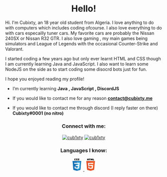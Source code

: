 <h1 align="center">Hello!</h1>

<p>Hi. I'm Cubixty, an 18 year old student from Algeria. I love anything to do with computers which includes coding ofcourse. I also love everything to do with cars especailly tuner cars. My favorite cars are probably the Nissan 240SX or Nissan R32 GTR. I also love gaming , my main games being simulators and League of Legends with the occasional Counter-Strike and Valorant.</p>

I started coding a few years ago but only ever learnt HTML and CSS though I am currently learning Java and JavaScript. I also want to learn some NodeJS on the side as to start coding some disocrd bots just for fun.

I hope you enjoyed reading my profile!




-  I’m currently learning **Java , JavaScript , DiscordJS**

-  If you would like to contact me for any reason **contact@cubixty.me**

- If you would like to contact me through discord (I reply faster on there)  **Cubixty#0001 (no nitro)**




<h3 align="center">Connect with me:</h3>
<p align="center">
<a href="https://twitter.com/cub1xty" target="blank"><img align="center" src="https://raw.githubusercontent.com/rahuldkjain/github-profile-readme-generator/master/src/images/icons/Social/twitter.svg" alt="cub1xty" height="30" width="40" /></a>
<a href="https://instagram.com/cub1xty" target="blank"><img align="center" src="https://raw.githubusercontent.com/rahuldkjain/github-profile-readme-generator/master/src/images/icons/Social/instagram.svg" alt="cub1xty" height="30" width="40" /></a>
</p>

<h3 align="center">Languages I know:</h3>
<p align="center"> <a href="https://www.w3schools.com/css/" target="_blank" rel="noreferrer"> <img src="https://raw.githubusercontent.com/devicons/devicon/master/icons/css3/css3-original-wordmark.svg" alt="css3" width="40" height="40"/> </a> <a href="https://www.w3.org/html/" target="_blank" rel="noreferrer"> <img src="https://raw.githubusercontent.com/devicons/devicon/master/icons/html5/html5-original-wordmark.svg" alt="html5" width="40" height="40"/> </a> 
  
  
  
 
